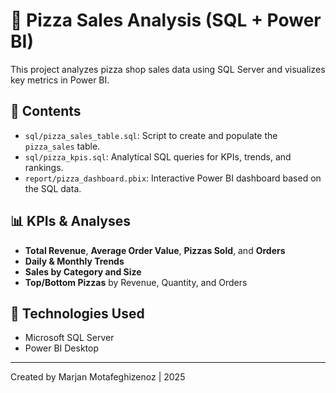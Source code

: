 # 🍕 Pizza Sales Analysis (SQL + Power BI)

This project analyzes pizza shop sales data using SQL Server and visualizes key metrics in Power BI.

## 📁 Contents

- `sql/pizza_sales_table.sql`: Script to create and populate the `pizza_sales` table.
- `sql/pizza_kpis.sql`: Analytical SQL queries for KPIs, trends, and rankings.
- `report/pizza_dashboard.pbix`: Interactive Power BI dashboard based on the SQL data.

## 📊 KPIs & Analyses

- **Total Revenue**, **Average Order Value**, **Pizzas Sold**, and **Orders**
- **Daily & Monthly Trends**
- **Sales by Category and Size**
- **Top/Bottom Pizzas** by Revenue, Quantity, and Orders

## 🚀 Technologies Used

- Microsoft SQL Server
- Power BI Desktop

---

Created by Marjan Motafeghizenoz | 2025
